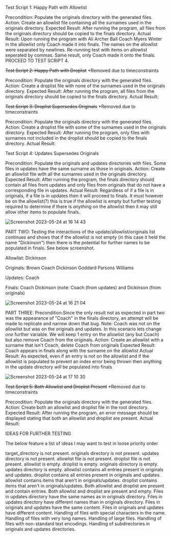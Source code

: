 Test Script 1: Happy Path with Allowlist

Precondition: Populate the originals directory with the generated files.
Action: Create an allowlist file containing all the surnames used in the originals directory.
Expected Result: After running the program, all files from the originals directory should be copied to the finals directory.
Actual Result: Upon running the program with Ali Archer Ball Coach Myers Winter in the allowlist only Coach made it into finals. The names on the allowlist were separated by newlines. Re-running test with items on allowlist seperated by commas. Same result, only Coach made it onto the finals.  PROCEED TO TEST SCRIPT 4.


~~Test Script 2: Happy Path with Droplist~~ *Removed due to timeconstraints

Precondition: Populate the originals directory with the generated files.
Action: Create a droplist file with none of the surnames used in the originals directory.
Expected Result: After running the program, all files from the originals directory should be copied to the finals directory.
Actual Result:


~~Test Script 3: Droplist Supersedes Originals~~ *Removed due to timeconstraints

Precondition: Populate the originals directory with the generated files.
Action: Create a droplist file with some of the surnames used in the originals directory.
Expected Result: After running the program, only files with surnames not included in the droplist should be copied to the finals directory.
Actual Result:


Test Script 4: Updates Supersedes Originals

Precondition: Populate the originals and updates directories with files. Some files in updates have the same surname as those in originals.
Action: Create an allowlist file with all the surnames used in the originals directory.
Expected Result: After running the program, the finals directory should contain all files from updates and only files from originals that do not have a corresponding file in updates.
Actual Result: Regardless of if a file is in originals, if a file is in updates then it will proceed to finals. It must however be on the allowlist(?) this is true if the allowlist is empty but further testing required to determine if there is *anything* on the allowlist then it may still allow other items to populate finals.

![Screenshot 2023-05-24 at 16 14 43](https://github.com/Lou-Martin/extending_testing_p2_challenge/assets/106453870/b71b6ff0-8d67-4e5c-a55b-ad255166769f)

PART TWO:
Testing the interactions of the update/allowlist/originals list continues and shows that if the allowlist is not empty (in this case it held the name "Dickinson") then there is the potential for further names to be populated in finals. See below screenshot.

Allowlist: Dickinson

Originals: Brown Coach Dickinson Goddard Parsons Williams

Updates: Coach

Finals: Coach Dickinson (note: Coach (from updates) and Dickinson (from originals)

![Screenshot 2023-05-24 at 16 21 04](https://github.com/Lou-Martin/extending_testing_p2_challenge/assets/106453870/e2228085-49e1-4d7f-a1c0-448344a9a7ad)

PART THREE:
Precondition:Since the only result not as expected in part two was the appearance of "Coach" in the finals directory, an attempt will be made to replicate and narrow down that bug. Note: Coach was not on the allowlist but was on the originals and updates. In this scenario lets change *one* further variable. We will keep 1 entry on the allowlist (any but Coach) but also remove Coach from the originals.
Action: Create an allowlist with a surname that isn't Coach, delete Coach from originals
Expected Result: Coach appears in finals along with the surname on the allowlist
Actual Result: As expected, even if an entry is not on the allowlist and if the allowlist is populated to prevent an index error being thrown then anything in the update directory *will* be populated into finals

![Screenshot 2023-05-24 at 17 10 30](https://github.com/Lou-Martin/extending_testing_p2_challenge/assets/106453870/5059c65d-9f94-4624-925a-2504610903f4)

~~Test Script 5: Both Allowlist and Droplist Present~~ *Removed due to timeconstraints

Precondition: Populate the originals directory with the generated files.
Action: Create both an allowlist and droplist file in the root directory.
Expected Result: After running the program, an error message should be displayed stating that both an allowlist and droplist are present.
Actual Result:



IDEAS FOR FURTHER TESTING

The below feature a list of ideas I may want to test in loose priority order

target_directory is not present.
originals directory is not present.
updates directory is not present.
allowlist file is not present.
droplist file is not present.
allowlist is empty.
droplist is empty.
originals directory is empty.
updates directory is empty.
allowlist contains all entries present in originals and updates.
droplist contains all entries present in originals and updates.
allowlist contains items that aren't in originals/updates.
droplist contains items that aren't in originals/updates.
Both allowlist and droplist are present and contain entries.
Both allowlist and droplist are present and empty.
Files in updates directory have the same names as in originals directory.
Files in updates directory have different names than in originals directory.
Files in originals and updates have the same content.
Files in originals and updates have different content.
Handling of files with special characters in the name.
Handling of files with very long names.
Handling of large files.
Handling of files with non-standard text encodings.
Handling of subdirectories in originals and updates directories.
